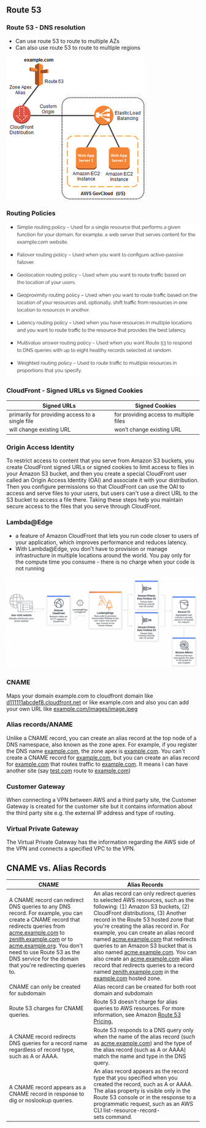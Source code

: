 ## Route 53

### Route 53 - DNS resolution
- Can use route 53 to route to multiple AZs
- Can also use route 53 to route to multiple regions

![VPC Endpoints](https://github.com/prshrestha/AWS-Solutions-Architect-Associate-Exam-Prep-Notes/blob/main/images/route53a.png)

### Routing Policies
![VPC Endpoints](https://github.com/prshrestha/AWS-Solutions-Architect-Associate-Exam-Prep-Notes/blob/main/images/routing_policy.png)

### CloudFront - Signed URLs vs Signed Cookies
| Signed URLs   | Signed Cookies |
|---------------|---------------|
| primarily for providing access to a single file | for providing access to multiple files |
| will change existing URL | won’t change existing URL |

### Origin Access Identity
To restrict access to content that you serve from Amazon S3 buckets, you create CloudFront signed URLs or signed cookies to limit access to files in your Amazon S3 bucket, and then you create a special CloudFront user called an Origin Access Identity (OAI) and associate it with your distribution. Then you configure permissions so that CloudFront can use the OAI to access and serve files to your users, but users can't use a direct URL to the S3 bucket to access a file there. Taking these steps help you maintain secure access to the files that you serve through CloudFront.

### Lambda@Edge 
- a feature of Amazon CloudFront that lets you run code closer to users of your application, which improves performance and reduces latency. 
- With Lambda@Edge, you don't have to provision or manage infrastructure in multiple locations around the world. You pay only for the compute time you consume - there is no charge when your code is not running

![Lambda@Edge](https://github.com/prshrestha/AWS-Solutions-Architect-Associate-Exam-Prep-Notes/blob/main/images/lambda_at_edge_kinesis.png)

### CNAME
Maps your domain example.com to cloudfront domain like [d111111abcdef8.cloudfront.net](d111111abcdef8.cloudfront.net) 
or like example.com and also you can add your own URL like 
[example.com/images/image.jpeg](example.com/images/image.jpeg)

### Alias records/ANAME
Unlike a CNAME record, you can create an alias record at the top node of a 
DNS namespace, also known as the zone apex. For example, if you register 
the DNS name [example.com](example.com), the zone apex is [example.com](example.com). 
You can't create a CNAME record for [example.com](example.com), but you can create an 
alias record for [example.com](example.com) that routes traffic to [example.com](example.com). 
It means I can have another site (say [test.com](test.com) route to [example.com](example.com))

### Customer Gateway
When connecting a VPN between AWS and a third party site, the Customer 
Gateway is created for the customer site but it contains information 
about the third party site e.g. the external IP address and type of routing.

### Virtual Private Gateway
The Virtual Private Gateway has the information regarding the AWS 
side of the VPN and connects a specified VPC to the VPN.

## CNAME vs. Alias Records

| CNAME  | Alias Records |
|---------------|---------------|
| A CNAME record can redirect DNS queries to any DNS record. For example, you can create a CNAME record that redirects queries from [acme.example.com](acme.example.com) to [zenith.example.com](zenith.example.com]) or to [acme.example.org](acme.example.org). You don't need to use Route 53 as the DNS service for the domain that you're redirecting queries to.| An alias record can only redirect queries to selected AWS resources, such as the following: (1) Amazon S3 buckets, (2) CloudFront distributions, (3) Another record in the Route 53 hosted zone that you're creating the alias record in. For example, you can create an alias record named [acme.example.com](acme.example.com) that redirects queries to an Amazon S3 bucket that is also named [acme.example.com](acme.example.com). You can also create an [acme.example.com](acme.example.com) alias record that redirects queries to a record named [zenith.example.com](zenith.example.com]) in the [example.com](example.com) hosted zone. |
| CNAME can only be created for subdomain |Alias record can be created for both root domain and subdomain |
| Route 53 charges for CNAME queries.| Route 53 doesn't charge for alias queries to AWS resources. For more information, see Amazon [Route 53 Pricing.](https://aws.amazon.com/route53/pricing/)|
| A CNAME record redirects DNS queries for a record name regardless of record type, such as A or AAAA. | Route 53 responds to a DNS query only when the name of the alias record (such as [acme.example.com](acme.example.com)) and the type of the alias record (such as A or AAAA) match the name and type in the DNS query. |
| A CNAME record appears as a CNAME record in response to dig or noslookup queries. | An alias record appears as the record type that you specified when you created the record, such as A or AAAA. The alias property is visible only in the Route 53 console or in the response to a programmatic request, such as an AWS CLI list-resource-record-sets command. |